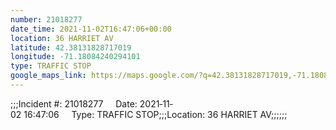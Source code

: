 ```yaml
---
number: 21018277
date_time: 2021-11-02T16:47:06+00:00
location: 36 HARRIET AV
latitude: 42.38131828717019
longitude: -71.18084240294101
type: TRAFFIC STOP
google_maps_link: https://maps.google.com/?q=42.38131828717019,-71.18084240294101
---
```


;;;Incident #: 21018277     Date: 2021‐11‐02 16:47:06     Type: TRAFFIC STOP;;;Location: 36 HARRIET AV;;;;;;
